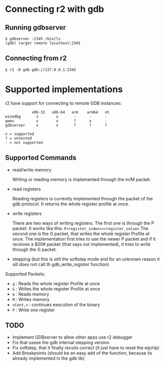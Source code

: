 Connecting r2 with gdb
======================

Running gdbserver
-----------------

    $ gdbserver :2345 /bin/ls
    (gdb) target remote localhost:2345

Connecting from r2
------------------

    $ r2 -D gdb gdb://127.0.0.1:2345


Supported implementations
=========================
r2 have support for connecting to remote GDB instances:

                x86-32   x86-64   arm    arm64   sh
    winedbg       x        x       -      -      -
    qemu          x        x       ?      x      -
    gdbserver     x        x       ?      ?      ?

    x = supported
    ? = untested
    - = not supported

Supported Commands
------------------

- read/write memory

  Writing or reading memory is implemented through the m/M packet.

- read registers

  Reading registers is currently implemented through the <g> packet of the gdb protocol.
  It returns the whole register profile at once.

- write registers

  There are two ways of writing registers. The first one is through the P packet.
  It works like this: `P<register_index>=<register_value>`
  The second one is the G packet, that writes the whole register Profile at once.
  The implementation first tries to use the newer P packet and if it receives a $00# packet (that says not implemented), it tries to write through the G packet.

- stepping (but this is still the softstep mode and for an unknown reason it sill does not call th gdb_write_register function)

Supported Packets:

- `g` : Reads the whole register Profile at once
- `G` : Writes the whole register Profile at once
- `m` : Reads memory
- `M` : Writes memory
- `vCont,v` : continues execution of the binary
- `P` : Write one register

TODO
----

- Implement GDBserver to allow other apps use r2 debugger
- Fix that usese the gdb internal stepping version
- Fix softstep, that it finally recoils correct (it just have to reset the eip/rip)
- Add Breakpoints (should be an easy add of the function, because its already implemented in the gdb lib)

